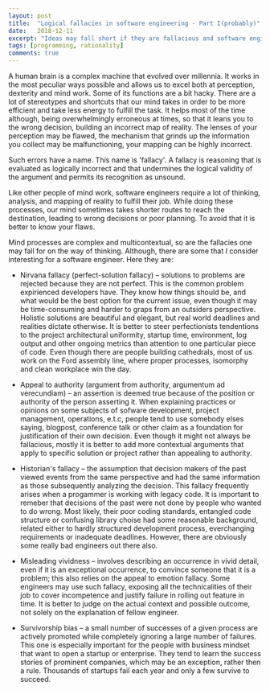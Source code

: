 ```yaml
---
layout: post
title:  "Logical fallacies in software engineering - Part I(probably)"
date:   2018-12-11
excerpt: "Ideas may fall short if they are fallacious and software engineering is full of ideas. Lets break some of the fallacies down to make ourselves better engineers."
tags: [programming, rationality]
comments: true
---
```


A human brain is a complex machine that evolved over millennia. It works in the most peculiar ways possible and allows us to excel both at perception, dexterity and mind work. Some of its functions are a bit hacky. There are a lot of stereotypes and shortcuts that our mind takes in order to be more efficient and take less energy to fulfill the task. It helps most of the time although, being overwhelmingly erroneous at times, so that it leans you to the wrong decision, building an incorrect map of reality. The lenses of your perception may be flawed, the mechanism that grinds up the information you collect may be malfunctioning, your mapping can be highly incorrect.

Such errors have a name. This name is 'fallacy'. A fallacy is reasoning that is evaluated as logically incorrect and that undermines the logical validity of the argument and permits its recognition as unsound.

Like other people of mind work, software engineers require a lot of thinking, analysis, and mapping of reality to fulfill their job. While doing these processes, our mind sometimes takes shorter routes to reach the destination, leading to wrong decisions or poor planning. To avoid that it is better to know your flaws.

Mind processes are complex and multicontextual, so are the fallacies one may fall for on the way of thinking. Although, there are some that I consider interesting for a software engineer. Here they are:

* Nirvana fallacy (perfect-solution fallacy) – solutions to problems are rejected because they are not perfect. This is the common problem expirienced developers have. They know how things should be, and what would be the best option for the current issue, even though it may be time-consuming and harder to graps from an outsiders perspective. Holistic solutions are beautiful and elegant, but real world deadlines and realities dictate otherwise. It is better to steer perfectionists tendentions to the project architectural uniformity, startup time, environment, log output and other ongoing metrics than attention to one particular piece of code. Even though there are people building cathedrals, most of us work on the Ford assembly line, where proper processes, isomorphy and clean workplace win the day.

* Appeal to authority (argument from authority, argumentum ad verecundiam) – an assertion is deemed true because of the position or authority of the person asserting it. When explaining practices or opinions on some subjects of sofware development, project management, operations, e.t.c, people tend to use somebody elses saying, blogpost, conference talk or other claim as a foundation for justification of their own decision. Even though it might not always be fallacious, mostly it is better to add more contextual arguments that apply to specific solution or project rather than appealing to authority.

* Historian's fallacy – the assumption that decision makers of the past viewed events from the same perspective and had the same information as those subsequently analyzing the decision. This fallacy frequently arises when a progammer is working with legacy code. It is important to remeber that decisions of the past were not done by people who wanted to do wrong. Most likely, their poor coding standards, entangled code structure or confusing library choise had some reasonable background, related either to hardly structured development process, everchanging requirements or inadequate deadlines. However, there are obviously some really bad engineers out there also.

* Misleading vividness – involves describing an occurrence in vivid detail, even if it is an exceptional occurrence, to convince someone that it is a problem; this also relies on the appeal to emotion fallacy. Some engineers may use such fallacy, exposing all the technicalities of their job to cover incompetence and justify failure in rolling out feature in time. It is better to judge on the actual context and possible outcome, not solely on the explanation of fellow engineer.

* Survivorship bias – a small number of successes of a given process are actively promoted while completely ignoring a large number of failures. This one is especially important for the people with business mindset that want to open a startup or enterprise. They tend to learn the success stories of prominent companies, which may be an exception, rather then a rule. Thousands of startups fail each year and only a few survive to succeed.

